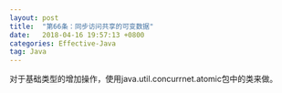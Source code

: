 ```yaml
---
layout: post
title:  "第66条：同步访问共享的可变数据"
date:   2018-04-16 19:57:13 +0800
categories: Effective-Java
tag: Java
---
```



对于基础类型的增加操作，使用java.util.concurrnet.atomic包中的类来做。